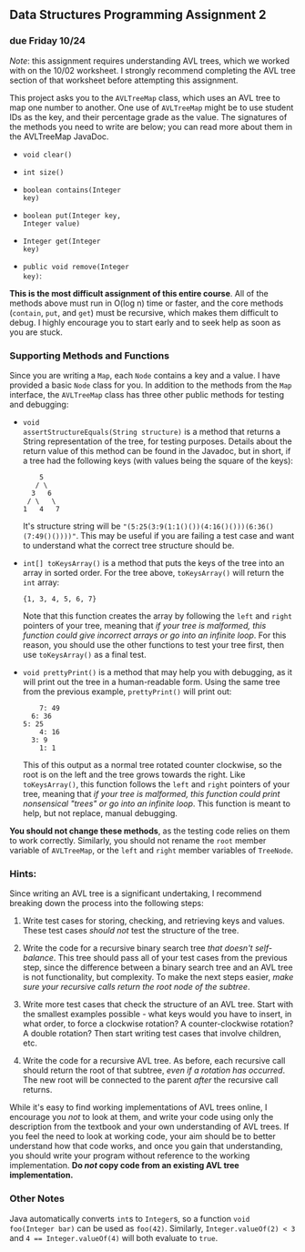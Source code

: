 
## Data Structures Programming Assignment 2
### due Friday 10/24 

*Note*: this assignment requires understanding AVL trees, which we worked with on the 10/02 worksheet. I strongly recommend completing the AVL tree section of that worksheet before attempting this assignment.

This project asks you to the `AVLTreeMap` class, which uses an AVL tree to map one number to another. One use of `AVLTreeMap` might be to use student IDs as the key, and their percentage grade as the value. The signatures of the methods you need to write are below; you can read more about them in the AVLTreeMap JavaDoc.

* <code class="prettyprint lang-java">void clear()</code>

* <code class="prettyprint lang-java">int size()</code>

* <code class="prettyprint lang-java">boolean contains(Integer key)</code>

* <code class="prettyprint lang-java">boolean put(Integer key, Integer value)</code>

* <code class="prettyprint lang-java">Integer get(Integer key)</code>

* <code class="prettyprint lang-java">public void remove(Integer key)</code>: 

__This is the most difficult assignment of this entire course__. All of the methods above must run in O(log n) time or faster, and the core methods (`contain`, `put`, and `get`) must be recursive, which makes them difficult to debug. I highly encourage you to start early and to seek help as soon as you are stuck.

### Supporting Methods and Functions

Since you are writing a `Map`, each `Node` contains a key and a value. I have provided a basic `Node` class for you. In addition to the methods from the `Map` interface, the `AVLTreeMap` class has three other public methods for testing and debugging:

* <code class="prettyprint lang-java">void assertStructureEquals(String structure)</code> is a method that returns a String representation of the tree, for testing purposes. Details about the return value of this method can be found in the Javadoc, but in short, if a tree had the following keys (with values being the square of the keys):

    ```
        5
       / \
      3   6
     / \   \
    1   4   7
    ```

    It's structure string will be `"(5:25(3:9(1:1()())(4:16()()))(6:36()(7:49()())))"`. This may be useful if you are failing a test case and want to understand what the correct tree structure should be.

* <code class="prettyprint lang-java">int[] toKeysArray()</code> is a method that puts the keys of the tree into an array in sorted order. For the tree above, `toKeysArray()` will return the `int` array:

    ```
    {1, 3, 4, 5, 6, 7}
    ```

    Note that this function creates the array by following the `left` and `right` pointers of your tree, meaning that *if your tree is malformed, this function could give incorrect arrays or go into an infinite loop*. For this reason, you should use the other functions to test your tree first, then use `toKeysArray()` as a final test.

* <code class="prettyprint lang-java">void prettyPrint()</code> is a method that may help you with debugging, as it will print out the tree in a human-readable form. Using the same tree from the previous example, `prettyPrint()` will print out:

    ```
        7: 49
      6: 36
    5: 25
        4: 16
      3: 9
        1: 1
    ```

    This of this output as a normal tree rotated counter clockwise, so the root is on the left and the tree grows towards the right. Like `toKeysArray()`, this function follows the `left` and `right` pointers of your tree, meaning that *if your tree is malformed, this function could print nonsensical "trees" or go into an infinite loop*. This function is meant to help, but not replace, manual debugging.

__You should not change these methods__, as the testing code relies on them to work correctly. Similarly, you should not rename the `root` member variable of `AVLTreeMap`, or the `left` and `right` member variables of `TreeNode`.

### Hints:

Since writing an AVL tree is a significant undertaking, I recommend breaking down the process into the following steps:

1. Write test cases for storing, checking, and retrieving keys and values. These test cases *should not* test the structure of the tree.

2. Write the code for a recursive binary search tree *that doesn't self-balance*. This tree should pass all of your test cases from the previous step, since the difference between a binary search tree and an AVL tree is not functionality, but complexity. To make the next steps easier, *make sure your recursive calls return the root node of the subtree*.

3. Write more test cases that check the structure of an AVL tree. Start with the smallest examples possible - what keys would you have to insert, in what order, to force a clockwise rotation? A counter-clockwise rotation? A double rotation? Then start writing test cases that involve children, etc.

4. Write the code for a recursive AVL tree. As before, each recursive call should return the root of that subtree, *even if a rotation has occurred*. The new root will be connected to the parent *after* the recursive call returns.

While it's easy to find working implementations of AVL trees online, I encourage you *not* to look at them, and write your code using only the description from the textbook and your own understanding of AVL trees. If you feel the need to look at working code, your aim should be to better understand how that code works, and once you gain that understanding, you should write your program without reference to the working implementation. __Do *not* copy code from an existing AVL tree implementation.__

### Other Notes

Java automatically converts `int`s to `Integer`s, so a function <code class="prettyprint lang-java">void foo(Integer bar)</code> can be used as <code class="prettyprint lang-java">foo(42)</code>. Similarly, <code class="prettyprint lang-java">Integer.valueOf(2) < 3</code> and <code class="prettyprint lang-java">4 == Integer.valueOf(4)</code> will both evaluate to <code class="prettyprint lang-java">true</code>.

</body>
</html>
